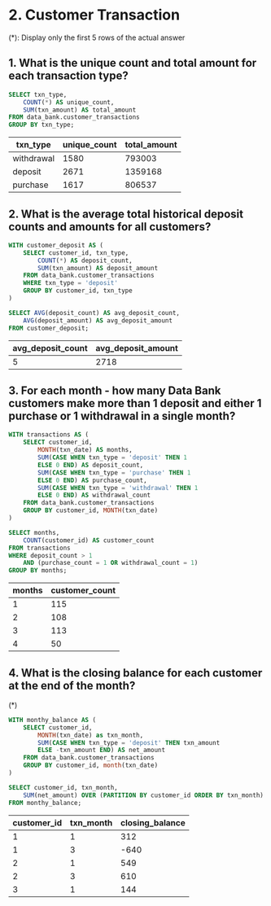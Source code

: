 # 2. Customer Transaction
(*): Display only the first 5 rows of the actual answer

## 1. What is the unique count and total amount for each transaction type?
``` sql
SELECT txn_type,
    COUNT(*) AS unique_count,
    SUM(txn_amount) AS total_amount
FROM data_bank.customer_transactions
GROUP BY txn_type;
```
|txn_type|unique_count|total_amount|
|---|---|---|
|withdrawal|1580|793003|
|deposit|2671|1359168|
|purchase|1617|806537|



## 2. What is the average total historical deposit counts and amounts for all customers?
``` sql
WITH customer_deposit AS (
    SELECT customer_id, txn_type,
        COUNT(*) AS deposit_count,
        SUM(txn_amount) AS deposit_amount
    FROM data_bank.customer_transactions
    WHERE txn_type = 'deposit'
    GROUP BY customer_id, txn_type
)

SELECT AVG(deposit_count) AS avg_deposit_count,
    AVG(deposit_amount) AS avg_deposit_amount
FROM customer_deposit;
```
|avg_deposit_count|avg_deposit_amount|
|---|---|
|5|2718|



## 3. For each month - how many Data Bank customers make more than 1 deposit and either 1 purchase or 1 withdrawal in a single month?
``` sql
WITH transactions AS (
    SELECT customer_id,
        MONTH(txn_date) AS months,
        SUM(CASE WHEN txn_type = 'deposit' THEN 1
        ELSE 0 END) AS deposit_count,
        SUM(CASE WHEN txn_type = 'purchase' THEN 1
        ELSE 0 END) AS purchase_count,
        SUM(CASE WHEN txn_type = 'withdrawal' THEN 1
        ELSE 0 END) AS withdrawal_count
    FROM data_bank.customer_transactions
    GROUP BY customer_id, MONTH(txn_date)
)

SELECT months,
    COUNT(customer_id) AS customer_count
FROM transactions
WHERE deposit_count > 1
    AND (purchase_count = 1 OR withdrawal_count = 1)
GROUP BY months;
```
|months|customer_count|
|---|---|
|1|115|
|2|108|
|3|113|
|4|50|



## 4. What is the closing balance for each customer at the end of the month?
(*)
``` sql
WITH monthy_balance AS (
    SELECT customer_id,
        MONTH(txn_date) as txn_month,
        SUM(CASE WHEN txn_type = 'deposit' THEN txn_amount
        ELSE -txn_amount END) AS net_amount
    FROM data_bank.customer_transactions
    GROUP BY customer_id, month(txn_date)
)

SELECT customer_id, txn_month, 
    SUM(net_amount) OVER (PARTITION BY customer_id ORDER BY txn_month) AS closing_balance
FROM monthy_balance;
```
|customer_id|txn_month|closing_balance|
|---|---|---|
|1|1|312|
|1|3|-640|
|2|1|549|
|2|3|610|
|3|1|144|
